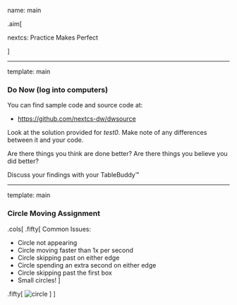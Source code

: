 name: main

.aim[<div>
nextcs: Practice Makes Perfect
</div>]

---
template: main

### Do Now (log into computers)

You can find sample code and source code at:
- <https://github.com/nextcs-dw/dwsource>

Look at the solution provided for _test0_. Make note of any differences between it and your code.

Are there things you think are done better? Are there things you believe you did better?

Discuss your findings with your TableBuddy™


---
template: main

### Circle Moving Assignment

.cols[
.fifty[
Common Issues:
- Circle not appearing
- Circle moving faster than 1x per second
- Circle skipping past on either edge
- Circle spending an extra second on either edge
- Circle skipping past the first box
- Small circles!
]

.fifty[
![circle](img/l12_circle.gif)
]
]
